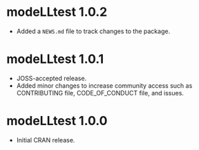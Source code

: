 # modeLLtest 1.0.2

* Added a `NEWS.md` file to track changes to the package.

# modeLLtest 1.0.1

* JOSS-accepted release. 
* Added minor changes to increase community access such as CONTRIBUTING file, CODE_OF_CONDUCT file, and issues. 

# modeLLtest 1.0.0

* Initial CRAN release. 